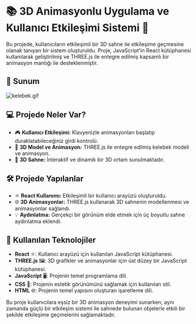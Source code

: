 # 📚 3D Animasyonlu Uygulama ve Kullanıcı Etkileşimi Sistemi 🦋

Bu projede, kullanıcıların etkileşimli bir 3D sahne ile etkileşime geçmesine olanak tanıyan bir sistem oluşturuldu. Proje, JavaScript'in React kütüphanesi kullanılarak geliştirilmiş ve THREE.js ile entegre edilmiş kapsamlı bir animasyon mantığı ile desteklenmiştir.

## 📸 Sunum
![kelebek.gif](https://github.com/Fiartaks/32-React-Three-Js-Butterfly-/blob/main/kelebek/src/kelebek.gif)

## 💻 Projede Neler Var?
- 🎮 **Kullanıcı Etkileşimi:** Klavyenizle animasyonları başlatıp duraklatabileceğiniz girdi kontrolü.
- 🦋 **3D Model ve Animasyon:** THREE.js ile entegre edilmiş kelebek modeli ve animasyon.
- 🔄 **3D Sahne:** İnteraktif ve dinamik bir 3D ortam sunulmaktadır.

## 🛠️ Projede Yapılanlar
- ⚛️ **React Kullanımı:** Etkileşimli bir kullanıcı arayüzü oluşturuldu.
- 🌐 **3D Animasyonlar:** THREE.js kullanarak 3D sahnenin modellenmesi ve animasyonlar sağlandı.
- 💡 **Aydınlatma:** Gerçekçi bir görünüm elde etmek için üç boyutlu sahne aydınlatma eklendi.

## 🚀 Kullanılan Teknolojiler
- **React** ⚛️: Kullanıcı arayüzü için kullanılan JavaScript kütüphanesi.
- **THREE.js** 🖼️: 3D grafikler ve animasyonlar için üst düzey bir JavaScript kütüphanesi.
- **JavaScript** 🖥️: Projenin temel programlama dili.
- **CSS** 🎨: Projenin estetik görünümünü sağlamak için kullanılan stil.
- **HTML** 🌐: Projenin temel yapısını oluşturan işaretleme dili.

Bu proje kullanıcılara eşsiz bir 3D animasyon deneyimi sunarken, aynı zamanda güçlü bir etkileşim sistemi ile sahnede bulunan objelerle etkili bir şekilde etkileşime geçmelerini sağlamaktadır.

